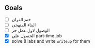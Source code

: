 ## Goals
- [ ] ختم القران 
- [ ] البناء المنهجي
- [ ] الوصول لاول عمل حر
- [x] الحصول علي part-time job
- [x] solve 8 labs and write `writeup` for them
